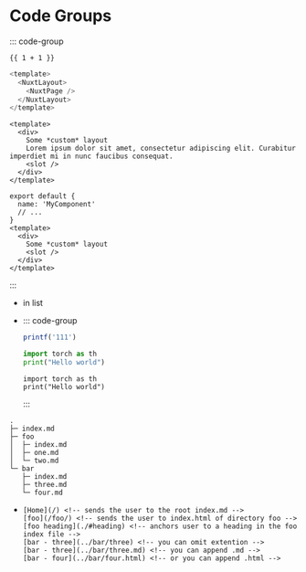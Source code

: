 # Code Groups

::: code-group

```txt-vue{1}
{{ 1 + 1 }}
```

```js [app.vue]
<template>
  <NuxtLayout>
    <NuxtPage />
  </NuxtLayout>
</template>
```

<!-- kkk -->

```vue-html{3,4} [layouts/custom.vue]
<template>
  <div>
    Some *custom* layout
    Lorem ipsum dolor sit amet, consectetur adipiscing elit. Curabitur imperdiet mi in nunc faucibus consequat.
    <slot />
  </div>
</template>
```

```js{1-3,5} [layouts/default.vue]
export default {
  name: 'MyComponent'
  // ...
}
<template>
  <div>
    Some *custom* layout
    <slot />
  </div>
</template>
```

:::

- in list

- ::: code-group

  ```js
  printf('111')
  ```

  ```python
  import torch as th
  print("Hello world")
  ```

  ```
  import torch as th
  print("Hello world")
  ```

  :::

```
.
├─ index.md
├─ foo
│  ├─ index.md
│  ├─ one.md
│  └─ two.md
└─ bar
   ├─ index.md
   ├─ three.md
   └─ four.md
```

- ```md{1-3,5}
  [Home](/) <!-- sends the user to the root index.md -->
  [foo](/foo/) <!-- sends the user to index.html of directory foo -->
  [foo heading](./#heading) <!-- anchors user to a heading in the foo index file -->
  [bar - three](../bar/three) <!-- you can omit extention -->
  [bar - three](../bar/three.md) <!-- you can append .md -->
  [bar - four](../bar/four.html) <!-- or you can append .html -->
  ```
